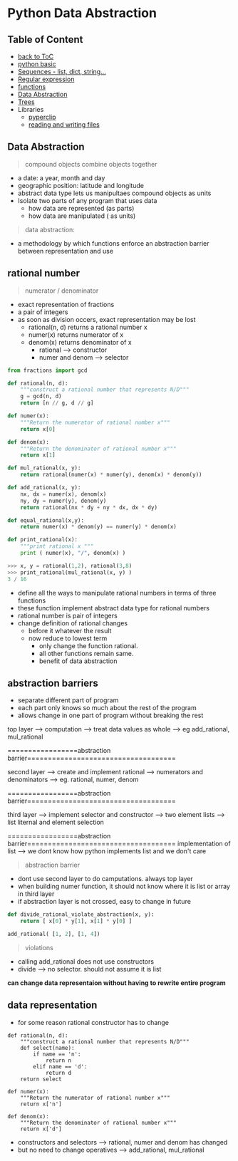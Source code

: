 # Python Data Abstraction

## Table of Content
 * [back to ToC](./table_of_content.md)
 * [python basic](./py_basics.md)
 * [Sequences - list, dict, string...](./py_sequences.md)
 * [Regular expression](./py_regular_exp.md)
 * [functions](./py_functions.md)
 * [Data Abstraction](./py_data_abstraction.md)
 * [Trees](./py_trees.md)
 * Libraries
   * [pyperclip](./py_lib_pyperclip.md)
   * [reading and writing files](./py_io.md)


## Data Abstraction

> compound objects combine objects together
 * a date: a year, month and day
 * geographic position: latitude and longitude
 * abstract data type lets us manipultaes compound objects as units
 * Isolate two parts of any program that uses data
   * how data are represented (as parts)
   * how data are manipulated ( as units)
> data abstraction: 
 * a methodology by which functions enforce an abstraction barrier between representation and use
 
## rational number
> numerator / denominator
 * exact representation of fractions
 * a pair of integers
 * as soon as division occers, exact representation may be lost
   * rational(n, d) returns a rational number x
   * numer(x) returns numerator of x
   * denom(x) returns denominator of x
     * rational --> constructor
     * numer and denom --> selector

```python
from fractions import gcd

def rational(n, d):
	"""construct a rational number that represents N/D"""
	g = gcd(n, d)
	return [n // g, d // g]

def numer(x):
	"""Return the numerator of rational number x"""
	return x[0]

def denom(x):
	"""Return the denominator of rational number x"""
	return x[1]

def mul_rational(x, y):
	return rational(numer(x) * numer(y), denom(x) * denom(y))

def add_rational(x, y):
	nx, dx = numer(x), denom(x)
	ny, dy = numer(y), denom(y)
	return rational(nx * dy + ny * dx, dx * dy)

def equal_rational(x,y):
	return numer(x) * denom(y) == numer(y) * denom(x)

def print_rational(x):
   	"""print rational x """
	print ( numer(x), "/", denom(x) )

>>> x, y = rational(1,2), rational(3,8)
>>> print_rational(mul_rational(x, y) )
3 / 16

```
 * define all the ways to manipulate rational numbers in terms of three functions
 * these function implement abstract data type for rational numbers
 * rational number is pair of integers
 * change definition of rational changes
   * before it whatever the result
   * now reduce to lowest term 
      * only change the function rational. 
      * all other functions remain same.
      * benefit of data abstraction

## abstraction barriers
 * separate different part of program
 * each part only knows so much about the rest of the program
 * allows change in one part of program without breaking the rest

top layer --> computation --> treat data values as whole --> eg add_rational, mul_rational

=================abstraction barrier====================================

second layer --> create and implement rational --> numerators and denominators --> eg. rational, numer, denom

=================abstraction barrier====================================

third layer --> implement selector and constructor --> two element lists --> list liternal and element selection

=================abstraction barrier====================================
implementation of list --> we dont know how python implements list and we don't care


> abstraction barrier
 * dont use second layer to do camputations. always top layer
 * when building numer function, it should not know where it is list or array in third layer
 * if abstraction layer is not crossed, easy to change in future

```python
def divide_rational_violate_abstraction(x, y):
	return [ x[0] * y[1], x[1] * y[0] ]

add_rational( [1, 2], [1, 4])
```
> violations
 * calling add_rational does not use constructors
 * divide --> no selector. should not assume it is list

**can change data representaion without having to rewrite entire program**

## data representation

 * for some reason rational constructor has to change

```python3
def rational(n, d):
	"""construct a rational number that represents N/D"""
	def select(name):
		if name == 'n':
			return n
		elif name == 'd':
			return d
	return select

def numer(x):
	"""Return the numerator of rational number x"""
	return x['n']

def denom(x):
	"""Return the denominator of rational number x"""
	return x['d']
```

 * constructors and selectors --> rational, numer and denom has changed
 * but no need to change operatives --> add_rational, mul_rational



